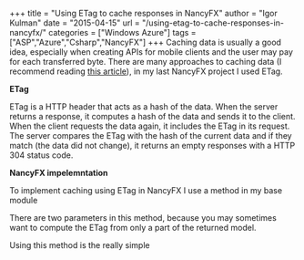 +++
title = "Using ETag to cache responses in NancyFX"
author = "Igor Kulman"
date = "2015-04-15"
url = "/using-etag-to-cache-responses-in-nancyfx/"
categories = ["Windows Azure"]
tags = ["ASP","Azure","Csharp","NancyFX"]
+++
Caching data is usually a good idea, especially when creating APIs for mobile clients and the user may pay for each transferred byte. There are many approaches to caching data (I recommend reading [this article][1]), in my last NancyFX project I used ETag.

**ETag**

ETag is a HTTP header that acts as a hash of the data. When the server returns a response, it computes a hash of the data and sends it to the client. When the client requests the data again, it includes the ETag in its request. The server compares the ETag with the hash of the current data and if they match (the data did not change), it returns an empty responses with a HTTP 304 status code.

<!--more-->

<div data-gist="4e6d24d0fedfe8361c6b" data-file="etagresponse.cs"></div>

**NancyFX impelemntation**

To implement caching using ETag in NancyFX I use a method in my base module

There are two parameters in this method, because you may sometimes want to compute the ETag from only a part of the returned model. 

Using this method is the really simple

<div data-gist="4e6d24d0fedfe8361c6b" data-file="usage.cs"></div>

 [1]: http://frontendplay.com/2013/05/22/http-caching-demystified/
